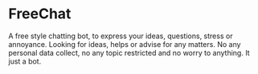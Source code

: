 # FreeChat
A free style chatting bot, to express your ideas, questions, stress or annoyance. Looking for ideas, helps or advise for any matters. No any personal data collect, no any topic restricted and no worry to anything. It just a bot.
